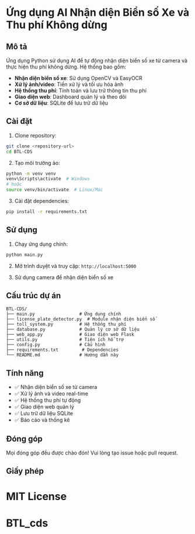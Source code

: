 
# Ứng dụng AI Nhận diện Biển số Xe và Thu phí Không dừng

## Mô tả
Ứng dụng Python sử dụng AI để tự động nhận diện biển số xe từ camera và thực hiện thu phí không dừng. Hệ thống bao gồm:

- **Nhận diện biển số xe**: Sử dụng OpenCV và EasyOCR
- **Xử lý ảnh/video**: Tiền xử lý và tối ưu hóa ảnh
- **Hệ thống thu phí**: Tính toán và lưu trữ thông tin thu phí
- **Giao diện web**: Dashboard quản lý và theo dõi
- **Cơ sở dữ liệu**: SQLite để lưu trữ dữ liệu

## Cài đặt

1. Clone repository:
```bash
git clone <repository-url>
cd BTL-CDS
```

2. Tạo môi trường ảo:
```bash
python -m venv venv
venv\Scripts\activate  # Windows
# hoặc
source venv/bin/activate  # Linux/Mac
```

3. Cài đặt dependencies:
```bash
pip install -r requirements.txt
```

## Sử dụng

1. Chạy ứng dụng chính:
```bash
python main.py
```

2. Mở trình duyệt và truy cập: `http://localhost:5000`

3. Sử dụng camera để nhận diện biển số xe

## Cấu trúc dự án

```
BTL-CDS/
├── main.py                 # Ứng dụng chính
├── license_plate_detector.py  # Module nhận diện biển số
├── toll_system.py          # Hệ thống thu phí
├── database.py             # Quản lý cơ sở dữ liệu
├── web_app.py              # Giao diện web Flask
├── utils.py                # Tiện ích hỗ trợ
├── config.py               # Cấu hình
├── requirements.txt         # Dependencies
└── README.md               # Hướng dẫn này
```

## Tính năng

- ✅ Nhận diện biển số xe từ camera
- ✅ Xử lý ảnh và video real-time
- ✅ Hệ thống thu phí tự động
- ✅ Giao diện web quản lý
- ✅ Lưu trữ dữ liệu SQLite
- ✅ Báo cáo và thống kê

## Đóng góp

Mọi đóng góp đều được chào đón! Vui lòng tạo issue hoặc pull request.

## Giấy phép

MIT License 
=======
# BTL_cds

